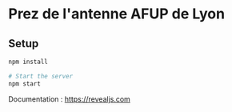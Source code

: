 # Prez de l'antenne AFUP de Lyon

## Setup

```bash
npm install

# Start the server
npm start
```

Documentation : https://revealjs.com
